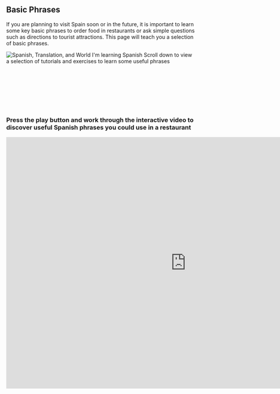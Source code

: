 <h2> Basic Phrases </h2>
If you are planning to visit Spain soon or in the future, it is important to learn some key basic phrases to order food in restaurants or ask simple questions such as directions to tourist attractions.
This page will teach you a selection of basic phrases.
<p>
     <img class="imgLeft"
src="https://pics.me.me/im-learning-spanish-starter-pack-erre-con-erre-cigarro-erre-32413559.png"
     alt="Spanish, Translation, and World I'm learning Spanish"> Scroll down to view a selection of tutorials and exercises to learn some useful phrases
</p>
  <br>
  <br>
  <br>
  <br>
  <br>
  <br>
  <h3> Press the play button and work through the interactive video to discover useful Spanish phrases you could use in a restaurant</h3>
  <iframe src="https://h5p.org/h5p/embed/392547" width="960" height="674" frameborder="0" allowfullscreen="allowfullscreen"></iframe><script src="https://h5p.org/sites/all/modules/h5p/library/js/h5p-resizer.js" charset="UTF-8"></script>
